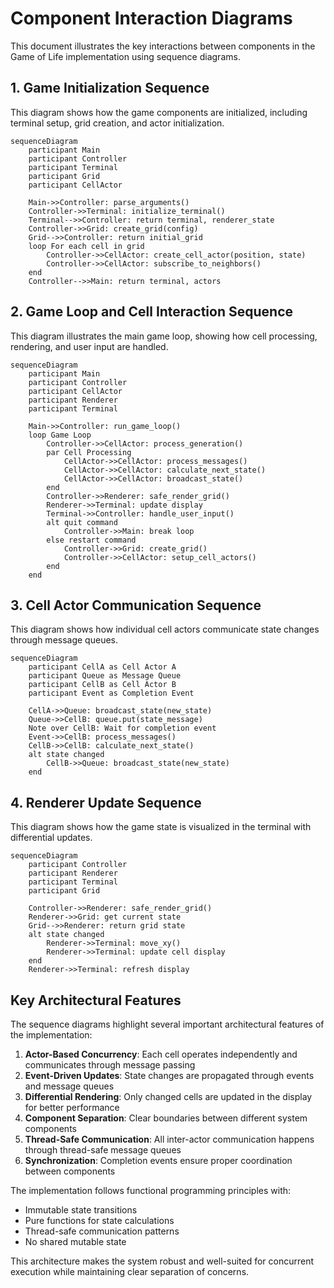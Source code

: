 # Component Interaction Diagrams

This document illustrates the key interactions between components in the Game of Life implementation using sequence diagrams.

## 1. Game Initialization Sequence

This diagram shows how the game components are initialized, including terminal setup, grid creation, and actor initialization.

```mermaid
sequenceDiagram
    participant Main
    participant Controller
    participant Terminal
    participant Grid
    participant CellActor
    
    Main->>Controller: parse_arguments()
    Controller->>Terminal: initialize_terminal()
    Terminal-->>Controller: return terminal, renderer_state
    Controller->>Grid: create_grid(config)
    Grid-->>Controller: return initial_grid
    loop For each cell in grid
        Controller->>CellActor: create_cell_actor(position, state)
        Controller->>CellActor: subscribe_to_neighbors()
    end
    Controller-->>Main: return terminal, actors
```

## 2. Game Loop and Cell Interaction Sequence

This diagram illustrates the main game loop, showing how cell processing, rendering, and user input are handled.

```mermaid
sequenceDiagram
    participant Main
    participant Controller
    participant CellActor
    participant Renderer
    participant Terminal
    
    Main->>Controller: run_game_loop()
    loop Game Loop
        Controller->>CellActor: process_generation()
        par Cell Processing
            CellActor->>CellActor: process_messages()
            CellActor->>CellActor: calculate_next_state()
            CellActor->>CellActor: broadcast_state()
        end
        Controller->>Renderer: safe_render_grid()
        Renderer->>Terminal: update display
        Terminal->>Controller: handle_user_input()
        alt quit command
            Controller->>Main: break loop
        else restart command
            Controller->>Grid: create_grid()
            Controller->>CellActor: setup_cell_actors()
        end
    end
```

## 3. Cell Actor Communication Sequence

This diagram shows how individual cell actors communicate state changes through message queues.

```mermaid
sequenceDiagram
    participant CellA as Cell Actor A
    participant Queue as Message Queue
    participant CellB as Cell Actor B
    participant Event as Completion Event
    
    CellA->>Queue: broadcast_state(new_state)
    Queue->>CellB: queue.put(state_message)
    Note over CellB: Wait for completion event
    Event->>CellB: process_messages()
    CellB->>CellB: calculate_next_state()
    alt state changed
        CellB->>Queue: broadcast_state(new_state)
    end
```

## 4. Renderer Update Sequence

This diagram shows how the game state is visualized in the terminal with differential updates.

```mermaid
sequenceDiagram
    participant Controller
    participant Renderer
    participant Terminal
    participant Grid
    
    Controller->>Renderer: safe_render_grid()
    Renderer->>Grid: get current state
    Grid-->>Renderer: return grid state
    alt state changed
        Renderer->>Terminal: move_xy()
        Renderer->>Terminal: update cell display
    end
    Renderer->>Terminal: refresh display
```

## Key Architectural Features

The sequence diagrams highlight several important architectural features of the implementation:

1. **Actor-Based Concurrency**: Each cell operates independently and communicates through message passing
2. **Event-Driven Updates**: State changes are propagated through events and message queues
3. **Differential Rendering**: Only changed cells are updated in the display for better performance
4. **Component Separation**: Clear boundaries between different system components
5. **Thread-Safe Communication**: All inter-actor communication happens through thread-safe message queues
6. **Synchronization**: Completion events ensure proper coordination between components

The implementation follows functional programming principles with:

- Immutable state transitions
- Pure functions for state calculations
- Thread-safe communication patterns
- No shared mutable state

This architecture makes the system robust and well-suited for concurrent execution while maintaining clear separation of concerns. 
